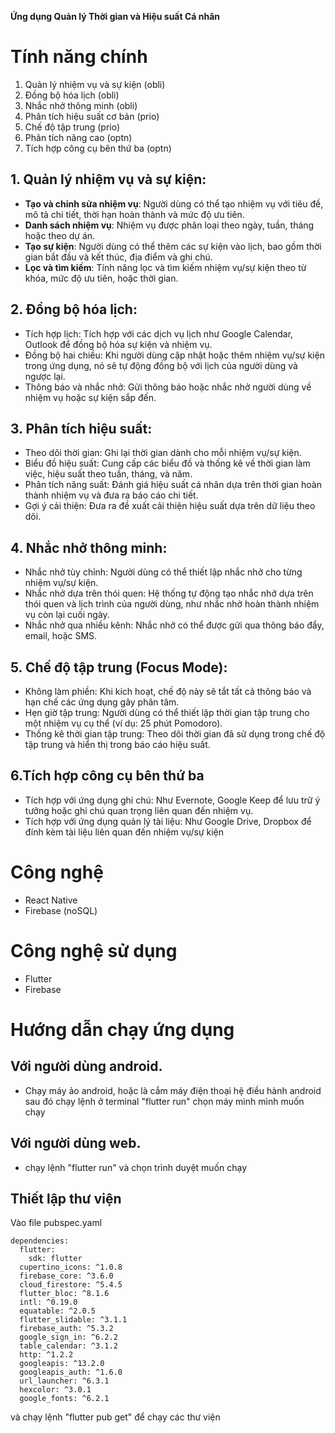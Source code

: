 **Ứng dụng Quản lý Thời gian và Hiệu suất Cá nhân**

# Tính năng chính

1. Quản lý nhiệm vụ và sự kiện (obli)
2. Đồng bộ hóa lịch (obli)
3. Nhắc nhở thông minh (obli)
4. Phân tích hiệu suất cơ bản (prio)
5. Chế độ tập trung (prio)
6. Phân tích nâng cao (optn)
7. Tích hợp công cụ bên thứ ba (optn)

## 1. Quản lý nhiệm vụ và sự kiện:

- **Tạo và chỉnh sửa nhiệm vụ**: Người dùng có thể tạo nhiệm vụ với tiêu đề, mô tả chi tiết, thời hạn hoàn thành và mức độ ưu tiên.
- **Danh sách nhiệm vụ**: Nhiệm vụ được phân loại theo ngày, tuần, tháng hoặc theo dự án.
- **Tạo sự kiện**: Người dùng có thể thêm các sự kiện vào lịch, bao gồm thời gian bắt đầu và kết thúc, địa điểm và ghi chú.
- **Lọc và tìm kiếm**: Tính năng lọc và tìm kiếm nhiệm vụ/sự kiện theo từ khóa, mức độ ưu tiên, hoặc thời gian.

## 2. Đồng bộ hóa lịch:

- Tích hợp lịch: Tích hợp với các dịch vụ lịch như Google Calendar, Outlook để đồng bộ hóa sự kiện và nhiệm vụ.
- Đồng bộ hai chiều: Khi người dùng cập nhật hoặc thêm nhiệm vụ/sự kiện trong ứng dụng, nó sẽ tự động đồng bộ với lịch của người dùng và ngược lại.
- Thông báo và nhắc nhở: Gửi thông báo hoặc nhắc nhở người dùng về nhiệm vụ hoặc sự kiện sắp đến.

## 3. Phân tích hiệu suất:

- Theo dõi thời gian: Ghi lại thời gian dành cho mỗi nhiệm vụ/sự kiện.
- Biểu đồ hiệu suất: Cung cấp các biểu đồ và thống kê về thời gian làm việc, hiệu suất theo tuần, tháng, và năm.
- Phân tích năng suất: Đánh giá hiệu suất cá nhân dựa trên thời gian hoàn thành nhiệm vụ và đưa ra báo cáo chi tiết.
- Gợi ý cải thiện: Đưa ra đề xuất cải thiện hiệu suất dựa trên dữ liệu theo dõi.

## 4. Nhắc nhở thông minh:

- Nhắc nhở tùy chỉnh: Người dùng có thể thiết lập nhắc nhở cho từng nhiệm vụ/sự kiện.
- Nhắc nhở dựa trên thói quen: Hệ thống tự động tạo nhắc nhở dựa trên thói quen và lịch trình của người dùng, như nhắc nhở hoàn thành nhiệm vụ còn lại cuối ngày.
- Nhắc nhở qua nhiều kênh: Nhắc nhở có thể được gửi qua thông báo đẩy, email, hoặc SMS.

## 5. Chế độ tập trung (Focus Mode):

- Không làm phiền: Khi kích hoạt, chế độ này sẽ tắt tất cả thông báo và hạn chế các ứng dụng gây phân tâm.
- Hẹn giờ tập trung: Người dùng có thể thiết lập thời gian tập trung cho một nhiệm vụ cụ thể (ví dụ: 25 phút Pomodoro).
- Thống kê thời gian tập trung: Theo dõi thời gian đã sử dụng trong chế độ tập trung và hiển thị trong báo cáo hiệu suất.

## 6.Tích hợp công cụ bên thứ ba 

- Tích hợp với ứng dụng ghi chú: Như Evernote, Google Keep để lưu trữ ý tưởng hoặc ghi chú quan trọng liên quan đến nhiệm vụ.
- Tích hợp với ứng dụng quản lý tài liệu: Như Google Drive, Dropbox để đính kèm tài liệu liên quan đến nhiệm vụ/sự kiện

# Công nghệ
- React Native
- Firebase (noSQL)

# Công nghệ sử dụng
- Flutter
- Firebase

# Hướng dẫn chạy ứng dụng
## Với người dùng android.
  - Chạy máy ảo android, hoặc là cắm máy điện thoại hệ điều hành android sau đó chạy lệnh ở terminal "flutter run" chọn máy mình mình muốn chạy
## Với người dùng web.
  - chạy lệnh "flutter run" và chọn trình duyệt muốn chạy
## Thiết lập thư viện
  Vào file pubspec.yaml 
```
dependencies:
  flutter:
    sdk: flutter
  cupertino_icons: ^1.0.8
  firebase_core: ^3.6.0
  cloud_firestore: ^5.4.5
  flutter_bloc: ^8.1.6
  intl: ^0.19.0
  equatable: ^2.0.5
  flutter_slidable: ^3.1.1
  firebase_auth: ^5.3.2
  google_sign_in: ^6.2.2
  table_calendar: ^3.1.2
  http: ^1.2.2
  googleapis: ^13.2.0
  googleapis_auth: ^1.6.0
  url_launcher: ^6.3.1
  hexcolor: ^3.0.1
  google_fonts: ^6.2.1
```
và chạy lệnh "flutter pub get" để chạy các thư viện
